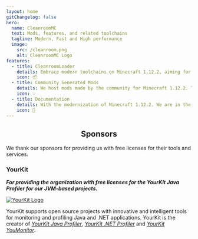 ```yaml
---
layout: home
gitChangelog: false
hero:
  name: CleanroomMC
  text: Mods, features, and related toolchains
  tagline: Modern, Fast and High performance
  image:
    src: /cleanroom.png
    alt: CleanroomMC Logo
features:
  - title: CleanroomLoader
    details: Embrace modern toolchains on Minecraft 1.12.2, aiming for modernization, longevity, expandibility and stabilization.
    icon: 📦
  - title: Community Generated Mods
    details: We host mods made by the community for Minecraft 1.12.2. The community is the foundation of CleanroomMC.
    icon: 💡
  - title: Documentation
    details: With the modernization of Minecraft 1.12.2. We are in the process of creating extensive documentation for all facets of the game.
    icon: 📜
---
```



## <div class="center">Sponsors</div>

<div class="center">We thank our sponsors for providing us with free licenses for their tools and services.</div>

### YourKit

***For providing the organization with free licenses for the YourKit Java Profiler for our JVM-based projects.***

[![YourKit Logo](/yourkit.png)](https://www.yourkit.com/)

YourKit supports open source projects with innovative and intelligent tools
for monitoring and profiling Java and .NET applications.
YourKit is the creator of [*YourKit Java Profiler*](https://www.yourkit.com/java/profiler/), [*YourKit .NET Profiler*](https://www.yourkit.com/dotnet-profiler/) and [*YourKit YouMonitor*](https://www.yourkit.com/youmonitor/).

<style>
:root {
  --vp-home-hero-name-color: transparent;
  --vp-home-hero-name-background: -webkit-linear-gradient(120deg, #bd34fe 30%, #41d1ff);

  --vp-home-hero-image-background-image: linear-gradient(-45deg, #bd34fe 50%, #47caff 50%);
  --vp-home-hero-image-filter: blur(44px);
}

@media (min-width: 640px) {
  :root {
    --vp-home-hero-image-filter: blur(56px);
  }
}

@media (min-width: 960px) {
  :root {
    --vp-home-hero-image-filter: blur(68px);
  }
}

.center {
  justify-content: center;
  display: flex;
}
</style>
